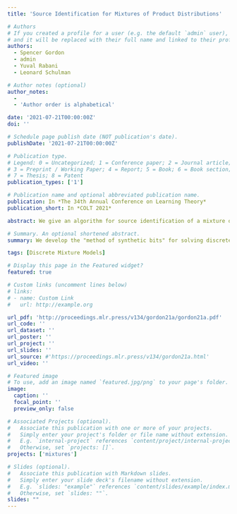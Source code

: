 ```yaml
---
title: 'Source Identification for Mixtures of Product Distributions'

# Authors
# If you created a profile for a user (e.g. the default `admin` user), write the username (folder name) here
# and it will be replaced with their full name and linked to their profile.
authors:
  - Spencer Gordon
  - admin
  - Yuval Rabani
  - Leonard Schulman

# Author notes (optional)
author_notes:
  - 
  - 'Author order is alphabetical'

date: '2021-07-21T00:00:00Z'
doi: ''

# Schedule page publish date (NOT publication's date).
publishDate: '2021-07-21T00:00:00Z'

# Publication type.
# Legend: 0 = Uncategorized; 1 = Conference paper; 2 = Journal article;
# 3 = Preprint / Working Paper; 4 = Report; 5 = Book; 6 = Book section;
# 7 = Thesis; 8 = Patent
publication_types: ['1']

# Publication name and optional abbreviated publication name.
publication: In *The 34th Annual Conference on Learning Theory*
publication_short: In *COLT 2021*

abstract: We give an algorithm for source identification of a mixture of $k$ product distributions on $n$ bits. This is a fundamental problem in machine learning with many applications. Our algorithm identifies the source parameters of an identifiable mixture, given, as input, approximate values of multilinear moments (derived, for instance, from a sufficiently large sample), using $2\mathcal{O}(k^2)n\mathcal{O}(k)$ arithmetic operations. Our result is the first explicit bound on the computational complexity of source identification of such mixtures. The running time improves previous results by Feldman, O'Donnell, and Servedio (FOCS 2005) and Chen and Moitra (STOC 2019) that guaranteed only learning the mixture (without parametric identification of the source). Our analysis gives a quantitative version of a qualitative characterization of identifiable sources that is due to Tahmasebi, Motahari, and Maddah-Ali (ISIT 2018).

# Summary. An optional shortened abstract.
summary: We develop the "method of synthetic bits" for solving discretem mixtures of product distributions, giving a exponential time complexity improvement (in the number of sources). The algorithm involves a reduction to the $k$-MixIID case.

tags: [Discrete Mixture Models]

# Display this page in the Featured widget?
featured: true

# Custom links (uncomment lines below)
# links:
# - name: Custom Link
#   url: http://example.org

url_pdf: 'http://proceedings.mlr.press/v134/gordon21a/gordon21a.pdf'
url_code: ''
url_dataset: ''
url_poster: ''
url_project: ''
url_slides: ''
url_source: #'https://proceedings.mlr.press/v134/gordon21a.html'
url_video: ''

# Featured image
# To use, add an image named `featured.jpg/png` to your page's folder.
image:
  caption: ''
  focal_point: ''
  preview_only: false

# Associated Projects (optional).
#   Associate this publication with one or more of your projects.
#   Simply enter your project's folder or file name without extension.
#   E.g. `internal-project` references `content/project/internal-project/index.md`.
#   Otherwise, set `projects: []`.
projects: ['mixtures']

# Slides (optional).
#   Associate this publication with Markdown slides.
#   Simply enter your slide deck's filename without extension.
#   E.g. `slides: "example"` references `content/slides/example/index.md`.
#   Otherwise, set `slides: ""`.
slides: ""
---
```

